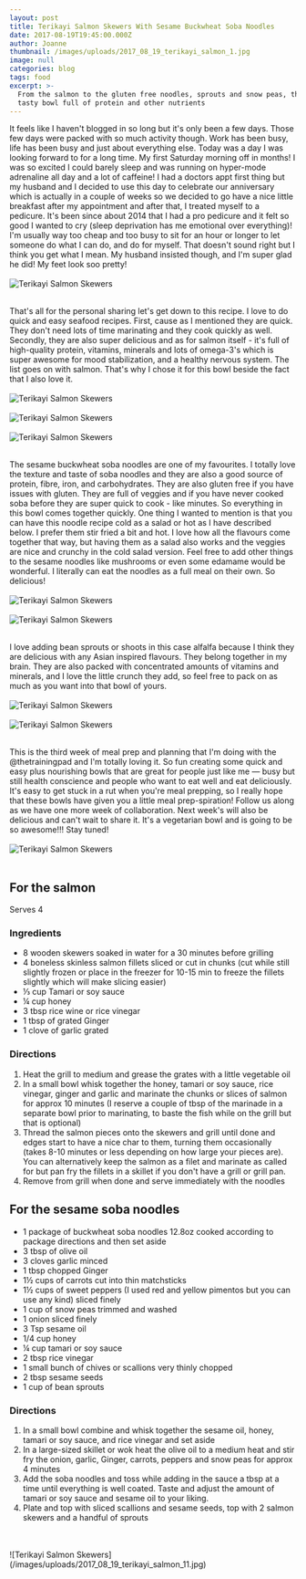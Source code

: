 ```yaml
---
layout: post
title: Terikayi Salmon Skewers With Sesame Buckwheat Soba Noodles
date: 2017-08-19T19:45:00.000Z
author: Joanne
thumbnail: /images/uploads/2017_08_19_terikayi_salmon_1.jpg
image: null
categories: blog
tags: food
excerpt: >-
  From the salmon to the gluten free noodles, sprouts and snow peas, this is a
  tasty bowl full of protein and other nutrients
---
```

It feels like I haven't blogged in so long but it's only been a few days.  Those few days were packed with so much activity though.  Work has been busy, life has been busy and just about everything else.  Today was a day I was looking forward to for a long time.  My first Saturday morning off in months! I was so excited I could barely sleep and was running on hyper-mode adrenaline all day and a lot of caffeine!  I had a doctors appt first thing but my husband and I decided to use this day to celebrate our anniversary which is actually in a couple of weeks so we decided to go have a nice little breakfast after my appointment and after that, I treated myself to a pedicure.  It's been since about 2014 that I had a pro pedicure and it felt so good I wanted to cry (sleep deprivation has me emotional over everything)! I'm usually way too cheap and too busy to sit for an hour or longer to let someone do what I can do, and do for myself.  That doesn't sound right but I think you get what I mean. My husband insisted though, and I'm super glad he did! My feet look soo pretty! 
<br>
<br>
![Terikayi Salmon Skewers](/images/uploads/2017_08_19_terikayi_salmon_2.jpg)
<br>
<br>

That's all for the personal sharing let's get down to this recipe.  I love to do quick and easy seafood recipes.  First, cause as I mentioned they are quick. They don't need lots of time marinating and they cook quickly as well. Secondly, they are also super delicious and as for salmon itself - it's full of high-quality protein, vitamins, minerals and lots of omega-3's which is super awesome for mood stabilization, and a healthy nervous system. The list goes on with salmon.  That's why I chose it for this bowl beside the fact that I also love it. 
<br>
<br>
![Terikayi Salmon Skewers](/images/uploads/2017_08_19_terikayi_salmon_3.jpg)
<br>
<br>
![Terikayi Salmon Skewers](/images/uploads/2017_08_19_terikayi_salmon_4.jpg)
<br>
<br>
![Terikayi Salmon Skewers](/images/uploads/2017_08_19_terikayi_salmon_5.jpg)
<br>
<br>

The sesame buckwheat soba noodles are one of my favourites. I totally love the texture and taste of soba noodles and they are also a good source of protein, fibre, iron, and carbohydrates. They are also gluten free if you have issues with gluten. They are full of veggies and if you have never cooked soba before they are super quick to cook - like minutes. So everything in this bowl comes together quickly. One thing I wanted to mention is that you can have this noodle recipe cold as a salad or hot as I have described below. I prefer them stir fried a bit and hot. I love how all the flavours come together that way, but having them as a salad also works and the veggies are nice and crunchy in the cold salad version. Feel free to add other things to the sesame noodles like mushrooms or even some edamame would be wonderful.  I literally can eat the noodles as a full meal on their own. So delicious! 
<br>
<br>
![Terikayi Salmon Skewers](/images/uploads/2017_08_19_terikayi_salmon_6.jpg)
<br>
<br>
![Terikayi Salmon Skewers](/images/uploads/2017_08_19_terikayi_salmon_7.jpg)
<br>
<br>

I love adding bean sprouts or shoots in this case alfalfa because I think they are delicious with any Asian inspired flavours.  They belong together in my brain.  They are also packed with concentrated amounts of vitamins and minerals, and I love the little crunch they add, so feel free to pack on as much as you want into that bowl of yours. 
<br>
<br>
![Terikayi Salmon Skewers](/images/uploads/2017_08_19_terikayi_salmon_8.jpg)
<br>
<br>
![Terikayi Salmon Skewers](/images/uploads/2017_08_19_terikayi_salmon_9.jpg)
<br>
<br>

This is the third week of meal prep and planning that I'm doing with the @thetrainingpad and I'm totally loving it.  So fun creating some quick and easy plus nourishing bowls that are great for people just like me &mdash; busy but still health conscience and people who want to eat well and eat deliciously.  It's easy to get stuck in a rut when you're meal prepping, so I really hope that these bowls have given you a little meal prep-spiration! Follow us along as we have one more week of collaboration. Next week's will also be delicious and can't wait to share it. It's a vegetarian bowl and is going to be so awesome!!! Stay tuned!
<br>
<br>
![Terikayi Salmon Skewers](/images/uploads/2017_08_19_terikayi_salmon_10.jpg)
<br>
<br>

## For the salmon

Serves 4
<br>

### Ingredients

* 8 wooden skewers soaked in water for a 30 minutes before grilling
* 4 boneless skinless salmon fillets sliced or cut in chunks (cut while still slightly frozen or place in the freezer for 10-15 min to freeze the fillets slightly which will make slicing easier)
* ⅓ cup Tamari or soy sauce
* ¼ cup honey
* 3 tbsp rice wine or rice vinegar
* 1 tbsp of grated Ginger
* 1 clove of garlic grated

### Directions

1. Heat the grill to medium and grease the grates with a little vegetable oil
2. In a small bowl whisk together the honey, tamari or soy sauce, rice vinegar, ginger and garlic and marinate the chunks or slices of salmon for approx 10 minutes (I reserve a couple of tbsp of the marinade in a separate bowl prior to marinating, to baste the fish while on the grill but that is optional)
3. Thread the salmon pieces onto the skewers and grill until done and edges start to have a nice char to them, turning them occasionally (takes 8-10 minutes or less depending on how large your pieces are).  You can alternatively keep the salmon as a filet and marinate as called for but pan fry the fillets in a skillet if you don't have a grill or grill pan.
4. Remove from grill when done and serve immediately with the noodles

## For the sesame soba noodles

* 1 package of buckwheat soba noodles 12.8oz cooked according to package directions and then set aside
* 3 tbsp of olive oil
* 3 cloves garlic minced
* 1 tbsp chopped Ginger
* 1½ cups of carrots cut into thin matchsticks
* 1½ cups of sweet peppers (I used red and yellow pimentos but you can use any kind) sliced finely
* 1 cup of snow peas trimmed and washed
* 1 onion sliced finely
* 3 Tsp​ sesame oil
* 1/4 cup honey
* ¼ cup tamari or soy sauce
* 2 tbsp rice vinegar
* 1 small bunch of chives or scallions very thinly chopped
* 2 tbsp sesame seeds
* 1 cup of bean sprouts

### Directions

1. In a small bowl combine and whisk together the sesame oil, honey, tamari or soy sauce, and rice vinegar and set aside
2. In a large-sized​ skillet or wok heat the olive oil to a medium heat and stir fry the onion, garlic, Ginger, carrots, peppers and snow peas for approx 4 minutes
3. Add the soba noodles and toss while adding in the sauce a tbsp at a time until everything is well coated. Taste and adjust the ​amount of tamari or soy sauce and sesame oil to your liking.
4. Plate and top with sliced scallions and sesame seeds, top with 2 salmon skewers and a handful of sprouts  

<br>
<br>
![Terikayi Salmon Skewers](/images/uploads/2017_08_19_terikayi_salmon_11.jpg)




